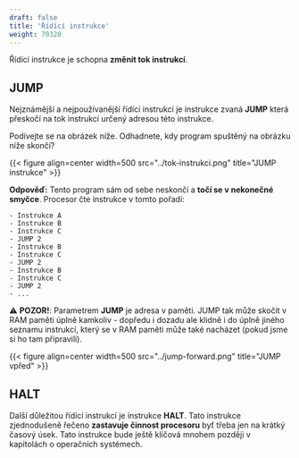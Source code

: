 ```yaml
---
draft: false
title: 'Řídící instrukce'
weight: 70320
---
```


Řídící instrukce je schopna **změnit tok instrukcí**.

## JUMP
Nejznámější a nejpoužívanější řídící instrukcí je instrukce zvaná **JUMP** která přeskočí na tok instrukcí určený adresou této instrukce.

Podívejte se na obrázek níže. Odhadnete, kdy program spuštěný na obrázku níže skončí?

{{< figure align=center width=500 src="../tok-instrukci.png" title="JUMP instrukce" >}}

**Odpověď:** Tento program sám od sebe neskončí a **točí se v nekonečné smyčce**. Procesor čte instrukce v tomto pořadí:

```
- Instrukce A
- Instrukce B
- Instrukce C
- JUMP 2
- Instrukce B
- Instrukce C
- JUMP 2
- Instrukce B
- Instrukce C
- JUMP 2
- ...
```

⚠️ **POZOR!**: Parametrem **JUMP** je adresa v paměti. JUMP tak může skočit v RAM paměti úplně kamkoliv - dopředu i dozadu ale klidně i do úplně jiného seznamu instrukcí, který se v RAM paměti může také nacházet (pokud jsme si ho tam připravili).

{{< figure align=center width=500 src="../jump-forward.png" title="JUMP vpřed" >}}

## HALT

Další důležitou řídící instrukcí je instrukce **HALT**. Tato instrukce zjednodušeně řečeno **zastavuje činnost procesoru** byť třeba jen na krátký časový úsek. Tato instrukce bude ještě klíčová mnohem později v kapitolách o operačních systémech. 